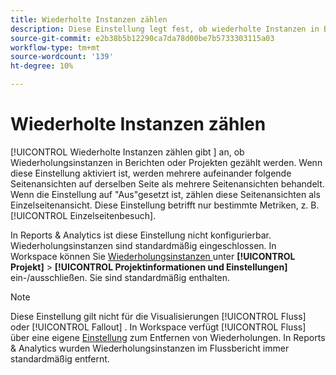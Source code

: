 ```yaml
---
title: Wiederholte Instanzen zählen
description: Diese Einstellung legt fest, ob wiederholte Instanzen in Berichten gezählt werden sollen.
source-git-commit: e2b38b5b12290ca7da78d00be7b5733303115a03
workflow-type: tm+mt
source-wordcount: '139'
ht-degree: 10%

---
```



# Wiederholte Instanzen zählen

[!UICONTROL Wiederholte Instanzen zählen gibt ] an, ob Wiederholungsinstanzen in Berichten oder Projekten gezählt werden. Wenn diese Einstellung aktiviert ist, werden mehrere aufeinander folgende Seitenansichten auf derselben Seite als mehrere Seitenansichten behandelt. Wenn die Einstellung auf &quot;Aus&quot;gesetzt ist, zählen diese Seitenansichten als Einzelseitenansicht. Diese Einstellung betrifft nur bestimmte Metriken, z. B. [!UICONTROL Einzelseitenbesuch].

In Reports &amp; Analytics ist diese Einstellung nicht konfigurierbar. Wiederholungsinstanzen sind standardmäßig eingeschlossen.
In Workspace können Sie [Wiederholungsinstanzen ](/help/analyze/analysis-workspace/build-workspace-project/freeform-overview.md) unter **[!UICONTROL Projekt]** > **[!UICONTROL Projektinformationen und Einstellungen]** ein-/ausschließen. Sie sind standardmäßig enthalten.

>[!NOTE]
>Diese Einstellung gilt nicht für die Visualisierungen [!UICONTROL Fluss] oder [!UICONTROL Fallout] . In Workspace verfügt [!UICONTROL Fluss] über eine eigene [Einstellung](/help/analyze/analysis-workspace/visualizations/c-flow/flow-settings.md) zum Entfernen von Wiederholungen. In Reports &amp; Analytics wurden Wiederholungsinstanzen im Flussbericht immer standardmäßig entfernt.
